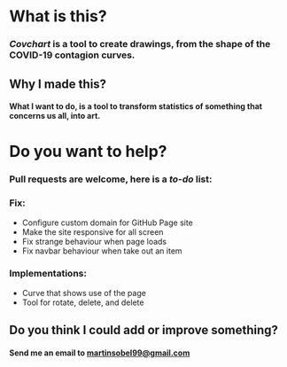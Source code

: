# What is this?
### _Covchart_ is a tool to create drawings, from the shape of the COVID-19 contagion curves.

## Why I made this?
#### What I want to do, is a tool to transform statistics of something that concerns us all, into art.

# Do you want to help?
### Pull requests are welcome, here is a *to-do* list:

### **Fix:**
- Configure custom domain for GitHub Page site
- Make the site responsive for all screen
- Fix strange behaviour when page loads
- Fix navbar behaviour when take out an item

### **Implementations:**
- Curve that shows use of the page
- Tool for rotate, delete, and delete

## Do you think I could add or improve something?
#### Send me an email to martinsobel99@gmail.com